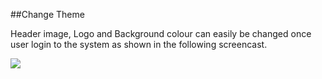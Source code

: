##Change Theme

Header image, Logo and Background colour can easily be changed once user login to the system as shown in the following screencast.

[![](https://raw.githubusercontent.com/irusri/geniesys/master/docs/images/SsmEQmouOh.gif)](https://recordit.co/SsmEQmouOh)
